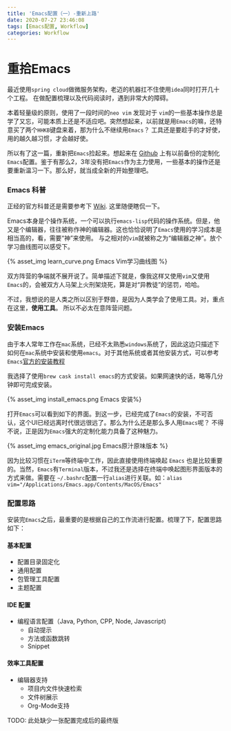 ```yaml
---
title: 'Emacs配置（一）-重新上路'
date: 2020-07-27 23:46:08
tags: [Emacs配置, Workflow]
categories: Workflow
---
```


# 重拾Emacs

最近使用```spring cloud```做微服务架构，老迈的机器扛不住使用```idea```同时打开几十个工程。 在做配置梳理以及代码阅读时，遇到非常大的障碍。

本着轻量级的原则，使用了一段时间的```neo vim``` 发现对于 ```vim```的一些基本操作总是学了又忘，可能本质上还是不适应吧。突然想起来，以前就是用```Emacs```的嘛，还特意买了两个```HHKB```键盘来着，那为什么不继续用```Emacs```？ 工具还是要趁手的才好使，用的越久越习惯，才会越好使。

所以有了这一篇，重新把```Emacs```捡起来。想起来在 [Github](https://github.com/Allen5/emacs_config) 上有以前备份的定制化```Emacs```配置。鉴于有那么2，3年没有把```Emacs```作为主力使用，一些基本的操作还是要重新温习一下。那么好，就当成全新的开始整理吧。



### Emacs 科普

正经的官方科普还是需要参考下 [Wiki](https://zh.wikipedia.org/wiki/Emacs).  这里随便瞎侃一下。

Emacs本身是个操作系统，一个可以执行```emacs-lisp```代码的操作系统。但是，他又是个编辑器，往往被称作神的编辑器。这也恰恰说明了```Emacs```使用的学习成本是相当高的，看，需要“神”来使用。 与之相对的```vim```就被称之为“编辑器之神”。放个学习曲线图可以感受下。

{% asset_img learn_curve.png Emacs Vim学习曲线图 %}

双方阵营的争端就不展开说了。简单描述下就是，像我这样又使用```vim```又使用```Emacs```的，会被双方人马架上火刑架烧死，算是对“异教徒”的惩罚，哈哈。

不过，我想说的是人类之所以区别于野兽，是因为人类学会了使用工具。对，重点在这里，**使用工具**。 所以不必太在意阵营问题。



### 安装Emacs

由于本人常年工作在```mac```系统，已经不太熟悉```windows```系统了，因此这边只描述下如何在```mac```系统中安装和使用```emacs```。对于其他系统或者其他安装方式，可以参考```Emacs```[官方的安装教程](https://www.gnu.org/software/emacs/download.html)

我选择了使用```brew cask install emacs```的方式安装。如果网速快的话，略等几分钟即可完成安装。

{% asset_img install_emacs.png Emacs 安装%}

打开```Emacs```可以看到如下的界面。到这一步，已经完成了```Emacs```的安装，不可否认，这个UI已经远离时代很远很远了。那么为什么还是那么多人用```Emacs```呢？ 不得不说，正是因为```Emacs```强大的定制化能力具备了这种魅力。

{% asset_img emacs_original.jpg Emacs原汁原味版本 %}

因为比较习惯在```iTerm```等终端中工作，因此直接使用终端唤起 ```Emacs``` 也是比较重要的。当然，```Emacs```有```Terminal```版本，不过我还是选择在终端中唤起图形界面版本的方式来做。需要在 ```~/.bashrc```配置一行```alias```进行关联。如：```alias vim="/Applications/Emacs.app/Contents/MacOS/Emacs"``` 



### 配置思路

安装完```Emacs```之后，最重要的是根据自己的工作流进行配置。梳理了下，配置思路如下：

#### 基本配置

- 配置目录固定化
- 通用配置
- 包管理工具配置
- 主题配置

#### IDE 配置

- 编程语言配置（Java, Python, CPP, Node, Javascript)
  - 自动提示
  - 方法或函数跳转
  - Snippet

#### 效率工具配置

- 编辑器支持
  - 项目内文件快速检索
  - 文件树展示
  - Org-Mode支持



TODO: 此处缺少一张配置完成后的最终版
